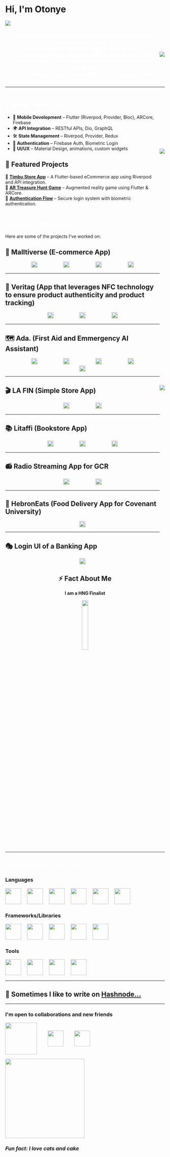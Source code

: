 
<h1 style="text-align: left;">Hi, I'm Otonye</h1>
<img align="center" src="assets\Pink and Purple Professional LinkedIn Banner.png"/>


<div style="display:flex;   width: max-width;
            align-items: center;
            justify-content: center;">
<div width="40px">
<h3 style="text-align: center; color: white;">I'm very passionate about turning ideas and business solutions into code. <br> I'm a Junior Flutter Developer & IT Engineer <br> I've come to really love working with Flutter, and as a result <br> that's what most of my personal projects are currentlly based on<br> I hope to keep expanding my skill base as I grow and learn.</h3>
</div>
<img src="assets\noodles-GIF-by-Pusheen-unscreen.gif"/>
</div>
<hr>

<div  style="display:flex;   width: max-width;
            align-items: center;
            justify-content: center;">

<div>

<h2 style=" color: white;"> 🔹 What I Work On </h2>

- 📱 **Mobile Development** – Flutter (Riverpod, Provider, Bloc), ARCore, Firebase  
- 🌍 **API Integration** – RESTful APIs, Dio, GraphQL  
- 🛠 **State Management** – Riverpod, Provider, Redux  
- 🔐 **Authentication** – Firebase Auth, Biometric Login  
- 🎨 **UI/UX** – Material Design, animations, custom widgets

## 📌 Featured Projects  
🔹 **[Timbu Store App](https://github.com/your-repo-link)** – A Flutter-based eCommerce app using Riverpod and API integration.  
🔹 **[AR Treasure Hunt Game](https://github.com/your-repo-link)** – Augmented reality game using Flutter & ARCore.  
🔹 **[Authentication Flow](https://github.com/your-repo-link)** – Secure login system with biometric authentication.  


</div>
<div>
<img src="assets\homework-studying-GIF-by-Pushe-unscreen.gif"/>
</div>
</div>

<div  style="display:flex;   width: max-width;
            align-items: center;
            justify-content: center;">

<div>

<h2 style=" color: white;">✨ Projects Showcase ✨</h2>

Here are some of the projects I've worked on:  

## 🛒 Malltiverse (E-commerce App)  
<div align="center">
    <img src="assets/Malltiverse%20-%20Home.jpg" width="20%">
    <img src="assets/Malltiverse%20-%20Cart.jpg" width="20%">
    <img src="assets/Malltiverse%20-%20Wishlist.jpg" width="20%">
    <img src="assets/Malltiverse%20-%20Checkout.jpg" width="20%">
</div>  

---

## 🔐 Veritag (App that leverages NFC technology to ensure product authenticity and product tracking)  
<div align="center">
    <img src="assets/Veritag%201.jpg" width="20%">
    <img src="assets/Veritag%202.jpg" width="20%">
    <img src="assets/Veritag%203.jpg" width="20%">
</div>  

---

## 🗺️ Ada. (First Aid and Emmergency AI Assistant)  
<div align="center">
    <img src="assets/Ada.%20-%20Home.jpg" width="20%">
    <img src="assets/Ada.%20-%20Nearby%20Places.jpg" width="20%">
    <img src="assets/Ada.%20-%20directions.jpg" width="20%">
    <img src="assets/Ada.%20-%20image%20rec.jpg" width="20%">
    <img src="assets/Ada.%20-%20Onboarding.jpg" width="20%">
</div>  

---

## 🎬 LA FIN (Simple Store App)
<div align="center">
    <img src="assets/LA%20FIN%201.jpg" width="20%">
    <img src="assets/LA%20FIN%202.jpg" width="20%">
</div>  

---

## 📚 Litaffi (Bookstore App)  
<div align="center">
    <img src="assets/Litaffi.jpg" width="20%">
    <img src="assets/Littafi%202.jpg" width="20%">
    <img src="assets/Litaffi%203.jpg" width="20%">
</div>  

---

## 📻 Radio Streaming App for GCR
<div align="center">
    <img src="assets/GCR%201.jpg" width="20%">
    <img src="assets/GCR%202.jpg" width="20%">
</div>  

---

## 🍔 HebronEats (Food Delivery App for Covenant University)  
<div align="center">
    <img src="assets/hebronEats.jpg" width="20%">
</div>  

---

## 🎭 Login UI of a Banking App
<div align="center">
    <img src="assets/BRAVE.jpg" width="20%">
</div>  

</div>
<div>
<img src="assets\homework-studying-GIF-by-Pushe-unscreen.gif"/>
</div>
</div>

<div align="center">
  <h2>⚡ Fact About Me </h2>
  <p><strong>I am a HNG Finalist</strong></p>
  <img src="assets/HNG.jpeg" width="20%">
</div>


<hr>
<h2 style=" color: white;"> Technologies I work with </h2>
<div>
<div>
<h3>Languages</h3>
<p style= "word-spacing: 15px;">
<img src="assets\html5.svg" width="50px"/>  
<img src="assets\css3.svg" width="50px"/> 
<img src="assets\dart.svg" width="50px"/>  
<img src="assets\javascript.svg" width="50px"/>  
<img src="assets\python.svg" width="50px"/>  
<img src="assets\c.svg" width="50px"/>
</p>
<h3>Frameworks/Libraries</h3>
<p style= "word-spacing: 15px;">
<img src="assets\flutter.svg" width="50px"/> 
<img src="assets\bootstrap.svg" width="50px"/> 
<img src="assets\react.svg" width="50px"/> 
<img src="assets\tailwindcss.svg"width="50px"/> 
<img src="assets\rasa.svg" width="50px"/>
</p>
<h3>Tools</h3>
<p style= "word-spacing: 15px;"><img src="assets\figma.svg" width="50px"/> 
<img src="assets\git.svg" width="50px"/> 
<img src="assets\wordpress.svg" width="50px"/> 
<img src="assets\firebase.svg" width="50px"/>

</p>
</div>

<hr>
<h2 style="color:"white">💬  Sometimes I like to write on <a href="https://dawndev.hashnode.dev/"> Hashnode...</a></h2>

<hr>

<div>
<h3> I'm open to collaborations and new friends </h2>
<p style= "word-spacing: 30px; color:"white">
<a href="https://www.showwcase.com/otonyedev"><img align="center" src="assets\showwcase.png" 
width="100px"/></a>
<a href="https://www.linkedin.com/in/otonye-robinson"> <img align="center" src="assets\linkedin.svg" 
width="50px"/></a>
<a href="https://twitter.com/kingdawndev"> <img align="center" src="assets\twitter.svg" 
width="50px"/></a>
</p>
</div>

<div style="margin:auto;">
<img width="250px" src="assets\Thank-U-Laughing-GIF-by-Pushee-unscreen.gif" width="50px"/>
</div>


<h3><em>Fun fact: I love cats and cake<em></h3>





<!--
**OtonyeR/OtonyeR** is a ✨ _special_ ✨ repository because its `README.md` (this file) appears on your GitHub profile.





Here are some ideas to get you started:

- 🔭 I’m currently working on ...
- 🌱 I’m currently learning ...
- 👯 I’m looking to collaborate on ...
- 🤔 I’m looking for help with ...
- 💬 Ask me about ...
- 📫 How to reach me: ...
- 😄 Pronouns: ...
- ⚡ Fun fact: ...
-->

